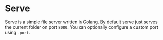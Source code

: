 # Serve

Serve is a simple file server written in Golang. By default serve just serves the current folder on port `8080`. You can optionally configure a custom port using `-port`.

